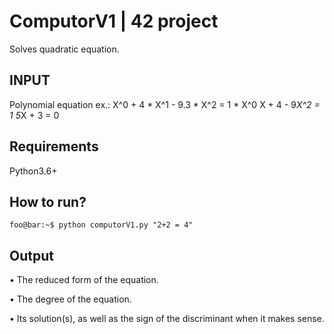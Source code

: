# ComputorV1 | 42 project
Solves quadratic equation.

## INPUT
Polynomial equation
ex.:
X^0 + 4 * X^1 - 9.3 * X^2 = 1 * X^0
X + 4 - 9*X^2 = 1
5*X + 3 = 0
## Requirements
Python3.6+

## How to run?

```console
foo@bar:~$ python computorV1.py "2+2 = 4"
```
## Output
• The reduced form of the equation.

• The degree of the equation.

• Its solution(s), as well as the sign of the discriminant when it makes sense.
